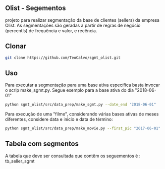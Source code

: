 ## Olist - Segementos

projeto para realizar segmentação da base de clientes (sellers) da empresa Olist.
As segmentações são geradas a partir de regras de negócio (percentís) de frequência e valor, e recência.

## Clonar

```bash
git clone https://github.com/TeoCalvo/sgmt_olist.git
```

## Uso

Para executar a segmentação para uma base ativa específica basta invocar o scrip make_sgmt.py.
Segue exemplo para a base ativa do dia "2018-06-01"

```bash
python sgmt_olist/src/data_prep/make_sgmt.py --date_end "2018-06-01"
```

Para execução de uma "filme", considerando várias bases ativas de meses diferentes, considere data e inicio e data de término:

```bash
python sgmt_olist/src/data_prep/make_movie.py --first_pic "2017-06-01" --last_pic "2018-06-01"
```

## Tabela com segmentos
A tabela que deve ser consultada que contêm os seguementos é : tb_seller_sgmt